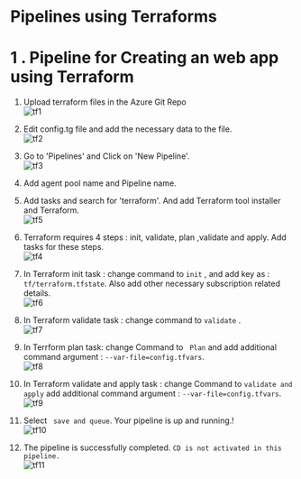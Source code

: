 # Pipelines using Terraforms

  # 1 . Pipeline for Creating an web app using Terraform


  1. Upload terraform files in the Azure Git Repo <br>![tf1](https://user-images.githubusercontent.com/23217592/154906132-b29d294a-72b0-489c-9dc4-16e7765bd12d.jpg)
  2. Edit config.tg file and add the necessary data to the file.<br>![tf2](https://user-images.githubusercontent.com/23217592/154906328-3ba14d4a-6b70-471a-ad06-176f1515fafb.jpg)

  3. Go to 'Pipelines' and Click on 'New Pipeline'.<br> ![tf3](https://user-images.githubusercontent.com/23217592/154906639-30603788-16ab-4bc0-935b-6623e0c9ba17.jpg)

  4. Add agent pool name and Pipeline name. 
  5. Add tasks and search for 'terraform'. And add Terraform tool installer and Terraform.<br> ![tf5](https://user-images.githubusercontent.com/23217592/154907102-b37d1f4d-f1cf-4ba8-9860-dc7dffbf77bd.jpg)

  6. Terraform requires 4 steps : init, validate, plan ,validate and apply. Add tasks for these steps.<br> ![tf4](https://user-images.githubusercontent.com/23217592/154907452-125bcbc6-cc5e-40a0-9c09-ded042dabafc.jpg)

  7. In Terraform init task : change command to ```init``` , and add key as :``` tf/terraform.tfstate```. Also add other necessary subscription related details.<br> ![tf6](https://user-images.githubusercontent.com/23217592/154907856-81a1c81e-4b43-40f4-8784-ad8b0cdadc17.jpg)

  8. In Terraform validate task : change command to ```validate``` .<br> ![tf7](https://user-images.githubusercontent.com/23217592/154908093-785f9dc2-9f4b-46c7-b54d-61bd7c6151f0.jpg)
  9. In Terrform plan task: change Command to ``` Plan``` and add additional command argument : ``` --var-file=config.tfvars ```. <br> ![tf8](https://user-images.githubusercontent.com/23217592/154908385-b9e03090-c771-417d-af89-fee216e1e9ce.jpg)
  10. In Terraform validate and apply task : change Command to ``` validate and apply ``` add additional command argument : ``` --var-file=config.tfvars ```. <br>![tf9](https://user-images.githubusercontent.com/23217592/154908593-26157af1-a431-41cb-a463-3f7720056e4d.jpg)
  11. Select ``` save and queue```. Your pipeline is up and running.!<br>
  ![tf10](https://user-images.githubusercontent.com/23217592/154908874-b6e006ff-0af0-403d-b4ca-6f86b4c78d04.jpg)
  13. The pipeline is successfully completed. ```CD is not activated in this pipeline. ``` <br> ![tf11](https://user-images.githubusercontent.com/23217592/154909093-e2dbd2cd-b5a5-4415-833c-556e8f3cfc72.jpg)





